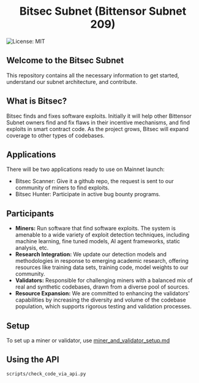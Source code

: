 <h1 align="center">Bitsec Subnet (Bittensor Subnet 209)</h1>

![License: MIT](https://img.shields.io/badge/License-MIT-yellow.svg)

## Welcome to the Bitsec Subnet

This repository contains all the necessary information to get started, understand our subnet architecture, and contribute.

## What is Bitsec?

Bitsec finds and fixes software exploits. Initially it will help other Bittensor Subnet owners find and fix flaws in their incentive mechanisms, and find exploits in smart contract code. As the project grows, Bitsec will expand coverage to other types of codebases.

## Applications

There will be two applications ready to use on Mainnet launch:

- Bitsec Scanner: Give it a github repo, the request is sent to our community of miners to find exploits.
- Bitsec Hunter: Participate in active bug bounty programs.

## Participants

- **Miners:** Run software that find software exploits. The system is amenable to a wide variety of exploit detection techniques, including machine learning, fine tuned models, AI agent frameworks, static analysis, etc.
- **Research Integration:** We update our detection models and methodologies in response to emerging academic research, offering resources like training data sets, training code, model weights to our community.
- **Validators:** Responsible for challenging miners with a balanced mix of real and synthetic codebases, drawn from a diverse pool of sources.
- **Resource Expansion:** We are committed to enhancing the validators' capabilities by increasing the diversity and volume of the codebase population, which supports rigorous testing and validation processes.

## Setup

To set up a miner or validator, use [miner_and_validator_setup.md](./miner_and_validator_setup.md)

## Using the API

`scripts/check_code_via_api.py`
